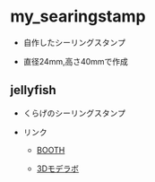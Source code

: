 # my_searingstamp

- 自作したシーリングスタンプ

- 直径24mm,高さ40mmで作成

## jellyfish

- くらげのシーリングスタンプ

- リンク

    - [BOOTH](https://tekkamelon.booth.pm/items/6584913)


    - [3Dモデラボ](https://modelabo.net/gallery/4279)

